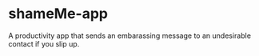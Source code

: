 # shameMe-app

A productivity app that sends an embarassing message to an undesirable contact if you slip up.
